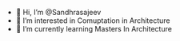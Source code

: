 - 👋 Hi, I’m @Sandhrasajeev
- 👀 I’m interested in Comuptation in Architecture
- 🌱 I’m currently learning Masters In Architecture

<!---
Sandhrasajeev/Sandhrasajeev is a ✨ special ✨ repository because its `README.md` (this file) appears on your GitHub profile.
You can click the Preview link to take a look at your changes.
--->
